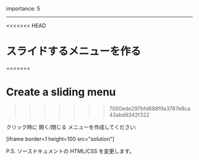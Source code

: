 importance: 5

---

<<<<<<< HEAD
# スライドするメニューを作る
=======
# Create a sliding menu
>>>>>>> 7000ede297bfd688f9a3767e8ca43abd9242f322

クリック時に 開く/閉じる メニューを作成してください:

[iframe border=1 height=100 src="solution"]

P.S. ソースドキュメントの HTML/CSS を変更します。
